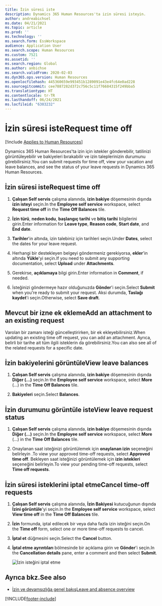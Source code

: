 ```yaml
---
title: İzin süresi iste
description: Dynamics 365 Human Resources'ta izin süresi isteyin.
author: andreabichsel
ms.date: 04/21/2021
ms.topic: article
ms.prod: ''
ms.technology: ''
ms.search.form: EssWorkspace
audience: Application User
ms.search.scope: Human Resources
ms.custom: 7521
ms.assetid: ''
ms.search.region: Global
ms.author: anbichse
ms.search.validFrom: 2020-02-03
ms.dyn365.ops.version: Human Resources
ms.openlocfilehash: 445360659e993451b1289091e43e4fc64e0ad228
ms.sourcegitcommit: cee7887282d372c756c5c11f76684315f249bba5
ms.translationtype: HT
ms.contentlocale: tr-TR
ms.lasthandoff: 06/24/2021
ms.locfileid: "6303232"
---
```

# <a name="request-time-off"></a><span data-ttu-id="d1e69-103">İzin süresi iste</span><span class="sxs-lookup"><span data-stu-id="d1e69-103">Request time off</span></span>

[!include [Applies to Human Resources](../includes/applies-to-hr.md)]

<span data-ttu-id="d1e69-104">Dynamics 365 Human Resources'ta izin için istekler gönderebilir, tatilinizi görüntüleyebilir ve bakiyeleri bırakabilir ve izin taleplerinizin durumunu görebilirsiniz.</span><span class="sxs-lookup"><span data-stu-id="d1e69-104">You can submit requests for time off, view your vacation and leave balances, and see the status of your leave requests in Dynamics 365 Human Resources.</span></span>

## <a name="request-time-off"></a><span data-ttu-id="d1e69-105">İzin süresi iste</span><span class="sxs-lookup"><span data-stu-id="d1e69-105">Request time off</span></span>

1. <span data-ttu-id="d1e69-106">**Çalışan Self servis** çalışma alanında, **izin bakiye** döşemesinin dışında **izin isteyi** seçin.</span><span class="sxs-lookup"><span data-stu-id="d1e69-106">In the **Employee self service** workspace, select **Request time off** in the **Time Off Balances** tile.</span></span>

2. <span data-ttu-id="d1e69-107">**İzin türü**, **neden kodu**, **başlangıç tarihi** ve **bitiş tarihi** bilgilerini girin.</span><span class="sxs-lookup"><span data-stu-id="d1e69-107">Enter information for **Leave type**, **Reason code**, **Start date**, and **End date**.</span></span>

3. <span data-ttu-id="d1e69-108">**Tarihler**'in altında, izin talebiniz için tarihleri seçin.</span><span class="sxs-lookup"><span data-stu-id="d1e69-108">Under **Dates**, select the dates for your leave request.</span></span>

4. <span data-ttu-id="d1e69-109">Herhangi bir destekleyen belgeyi göndermeniz gerekiyorsa, **ekler**'in altında **Yükle**'yi seçin.</span><span class="sxs-lookup"><span data-stu-id="d1e69-109">If you need to submit any supporting documentation, select **Upload** under **Attachments**.</span></span>

5. <span data-ttu-id="d1e69-110">Gerekirse, **açıklamaya** bilgi girin.</span><span class="sxs-lookup"><span data-stu-id="d1e69-110">Enter information in **Comment**, if needed.</span></span>

6. <span data-ttu-id="d1e69-111">İsteğinizi göndermeye hazır olduğunuzda **Gönder**'i seçin.</span><span class="sxs-lookup"><span data-stu-id="d1e69-111">Select **Submit** when you're ready to submit your request.</span></span> <span data-ttu-id="d1e69-112">Aksi durumda, **Taslağı kaydet**'i seçin.</span><span class="sxs-lookup"><span data-stu-id="d1e69-112">Otherwise, select **Save draft**.</span></span>

## <a name="add-an-attachment-to-an-existing-request"></a><span data-ttu-id="d1e69-113">Mevcut bir izne ek ekleme</span><span class="sxs-lookup"><span data-stu-id="d1e69-113">Add an attachment to an existing request</span></span>

<span data-ttu-id="d1e69-114">Varolan bir zamanı isteği güncelleştirirken, bir ek ekleyebilirsiniz.</span><span class="sxs-lookup"><span data-stu-id="d1e69-114">When updating an existing time off request, you can add an attachment.</span></span> <span data-ttu-id="d1e69-115">Ayrıca, belirli bir tarihe ait tüm ilgili isteklerin da görebilirsiniz.</span><span class="sxs-lookup"><span data-stu-id="d1e69-115">You can also see all of the related requests for a specific date.</span></span>

## <a name="view-leave-balances"></a><span data-ttu-id="d1e69-116">İzin bakiyelerini görüntüle</span><span class="sxs-lookup"><span data-stu-id="d1e69-116">View leave balances</span></span>

1. <span data-ttu-id="d1e69-117">**Çalışan Self servis** çalışma alanında, **izin bakiye** döşemesinin dışında **Diğer (...)** seçin.</span><span class="sxs-lookup"><span data-stu-id="d1e69-117">In the **Employee self service** workspace, select **More** (...) in the **Time Off Balances** tile.</span></span>

2. <span data-ttu-id="d1e69-118">**Bakiyeleri** seçin.</span><span class="sxs-lookup"><span data-stu-id="d1e69-118">Select **Balances**.</span></span>

## <a name="view-leave-request-status"></a><span data-ttu-id="d1e69-119">İzin durumunu görüntüle iste</span><span class="sxs-lookup"><span data-stu-id="d1e69-119">View leave request status</span></span>

1. <span data-ttu-id="d1e69-120">**Çalışan Self servis** çalışma alanında, **izin bakiye** döşemesinin dışında **Diğer (...)** seçin.</span><span class="sxs-lookup"><span data-stu-id="d1e69-120">In the **Employee self service** workspace, select **More** (...) in the **Time Off Balances** tile.</span></span>

2. <span data-ttu-id="d1e69-121">Onaylanan saat isteğinizi görüntülemek için **onaylanan izin** seçeneğini belirleyin .</span><span class="sxs-lookup"><span data-stu-id="d1e69-121">To view your approved time-off requests, select **Approved time off**.</span></span> <span data-ttu-id="d1e69-122">Bekleyen saat isteğinizi görüntülemek için **izin istekleri** seçeneğini belirleyin.</span><span class="sxs-lookup"><span data-stu-id="d1e69-122">To view your pending time-off requests, select **Time off requests**.</span></span>

## <a name="cancel-time-off-requests"></a><span data-ttu-id="d1e69-123">İzin süresi isteklerini iptal etme</span><span class="sxs-lookup"><span data-stu-id="d1e69-123">Cancel time-off requests</span></span>

1. <span data-ttu-id="d1e69-124">**Çalışan Self servis** çalışma alanında, **İzin Bakiyesi** kutucuğunun dışında **İzini görüntüle**'yi seçin.</span><span class="sxs-lookup"><span data-stu-id="d1e69-124">In the **Employee self service** workspace, select **View time off** in the **Time Off Balances** tile.</span></span>

2. <span data-ttu-id="d1e69-125">**İzin** formunda, iptal edilecek bir veya daha fazla izin isteğini seçin.</span><span class="sxs-lookup"><span data-stu-id="d1e69-125">On the **Time off** form, select one or more time-off requests to cancel.</span></span>

3. <span data-ttu-id="d1e69-126">**İptal et** düğmesini seçin.</span><span class="sxs-lookup"><span data-stu-id="d1e69-126">Select the **Cancel** button.</span></span>

4. <span data-ttu-id="d1e69-127">**İptal etme ayrıntıları** bölmesinde bir açıklama girin ve **Gönder**'i seçin.</span><span class="sxs-lookup"><span data-stu-id="d1e69-127">In the **Cancellation details** pane, enter a comment and then select **Submit**.</span></span>

   ![İzin isteğini iptal etme](media/hr-leave-and-absence-cancel.png)

## <a name="see-also"></a><span data-ttu-id="d1e69-129">Ayrıca bkz.</span><span class="sxs-lookup"><span data-stu-id="d1e69-129">See also</span></span>

- [<span data-ttu-id="d1e69-130">İzin ve devamsızlığa genel bakış</span><span class="sxs-lookup"><span data-stu-id="d1e69-130">Leave and absence overview</span></span>](hr-leave-and-absence-overview.md)


[!INCLUDE[footer-include](../includes/footer-banner.md)]

